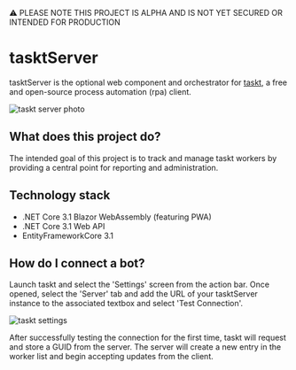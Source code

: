 :warning: PLEASE NOTE THIS PROJECT IS ALPHA AND IS NOT YET SECURED OR INTENDED FOR PRODUCTION

# tasktServer
tasktServer is the optional web component and orchestrator for [taskt](https://github.com/saucepleez/taskt), a free and open-source process automation (rpa) client.

![taskt server photo](https://i.imgur.com/1Lsj6me.png)
## What does this project do?
The intended goal of this project is to track and manage taskt workers by providing a central point for reporting and administration.

## Technology stack
- .NET Core 3.1 Blazor WebAssembly (featuring PWA)
- .NET Core 3.1 Web API
- EntityFrameworkCore 3.1

## How do I connect a bot?
Launch taskt and select the 'Settings' screen from the action bar. Once opened, select the 'Server' tab and add the URL of your tasktServer instance to the associated textbox and select 'Test Connection'.

![taskt settings](https://i.imgur.com/JrL6yoS.png)

After successfully testing the connection for the first time, taskt will request and store a GUID from the server.  The server will create a new entry in the worker list and begin accepting updates from the client.
